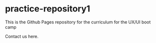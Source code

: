 # practice-repository1

This is the Github Pages repository for the curriculum for the UX/UI boot camp

Contact us here.
